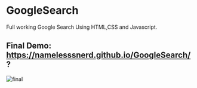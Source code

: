 # GoogleSearch
Full working Google Search Using HTML,CSS and Javascript.

## Final Demo: https://namelesssnerd.github.io/GoogleSearch/?

![final](https://user-images.githubusercontent.com/87481819/210583647-c8ea8311-5836-469d-ac8b-e23a1f485050.jpg)
